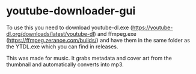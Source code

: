 # youtube-downloader-gui

To use this you need to download youtube-dl.exe (https://youtube-dl.org/downloads/latest/youtube-dl) and ffmpeg.exe (https://ffmpeg.zeranoe.com/builds/) and have them in the same folder as the YTDL.exe which you can find in releases.

This was made for music. It grabs metadata and cover art from the thumbnail and automatically converts into mp3.
